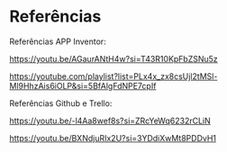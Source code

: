 # Referências

Referências APP Inventor:

https://youtu.be/AGaurANtH4w?si=T43R10KpFbZSNu5z

https://youtube.com/playlist?list=PLx4x_zx8csUjl2tMSl-Ml9HhzAis6iOLP&si=5BfAlgFdNPE7cpIf

Referências Github e Trello:

https://youtu.be/-l4Aa8wef8s?si=ZRcYeWq6232rCLiN

https://youtu.be/BXNdjuRIx2U?si=3YDdiXwMt8PDDvH1





